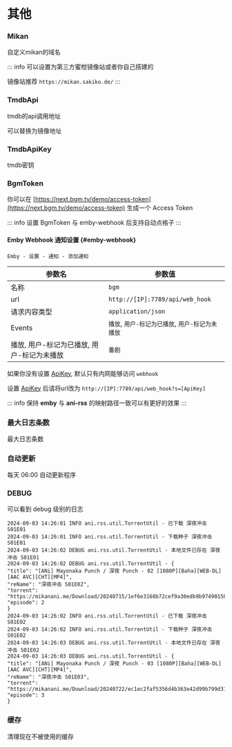 # 其他

### Mikan

自定义mikan的域名

::: info
可以设置为第三方蜜柑镜像站或者你自己搭建的

镜像站推荐 `https://mikan.sakiko.de/`
:::

### TmdbApi

tmdb的api调用地址

可以替换为镜像地址

### TmdbApiKey

tmdb密钥

### BgmToken

你可以在 [https://next.bgm.tv/demo/access-token](https://next.bgm.tv/demo/access-token)
生成一个 Access Token

::: info
设置 BgmToken 与 emby-webhook 后支持自动点格子
:::

#### Emby Webhook 通知设置 {#emby-webhook}

`Emby - 设置 - 通知 - 添加通知`

| 参数名                      | 参数值                             |
|--------------------------|---------------------------------|
| 名称                       | `bgm`                           |
| url                      | `http://[IP]:7789/api/web_hook` |
| 请求内容类型                   | `application/json`              |
| Events                   | `播放`, `用户-标记为已播放`, `用户-标记为未播放`  |
| 播放, 用户-标记为已播放, 用户-标记为未播放 | `番剧`                            |

如果你没有设置 [ApiKey](/config/login#api-key), 默认只有内网能够访问 `webhook`

设置 [ApiKey](/config/login#api-key) 后请将url改为 `http://[IP]:7789/api/web_hook?s=[ApiKey]`

::: info
保持 **emby** 与 **ani-rss** 的映射路径一致可以有更好的效果
:::

### 最大日志条数

最大日志条数

### 自动更新

每天 06:00 自动更新程序

### DEBUG

可以看到 debug 级别的日志

```log:line-numbers
2024-09-03 14:26:01 INFO ani.rss.util.TorrentUtil - 已下载 深夜冲击 S01E01
2024-09-03 14:26:01 INFO ani.rss.util.TorrentUtil - 下载种子 深夜冲击 S01E01
2024-09-03 14:26:02 DEBUG ani.rss.util.TorrentUtil - 本地文件已存在 深夜冲击 S01E01
2024-09-03 14:26:02 DEBUG ani.rss.util.TorrentUtil - {
"title": "[ANi] Mayonaka Punch / 深夜 Punch - 02 [1080P][Baha][WEB-DL][AAC AVC][CHT][MP4]",
"reName": "深夜冲击 S01E02",
"torrent": "https://mikanani.me/Download/20240715/1ef6e3168b72cef9a30edb9b97490158629ba7d0.torrent",
"episode": 2
}
2024-09-03 14:26:02 INFO ani.rss.util.TorrentUtil - 已下载 深夜冲击 S01E02
2024-09-03 14:26:02 INFO ani.rss.util.TorrentUtil - 下载种子 深夜冲击 S01E02
2024-09-03 14:26:03 DEBUG ani.rss.util.TorrentUtil - 本地文件已存在 深夜冲击 S01E02
2024-09-03 14:26:03 DEBUG ani.rss.util.TorrentUtil - {
"title": "[ANi] Mayonaka Punch / 深夜 Punch - 03 [1080P][Baha][WEB-DL][AAC AVC][CHT][MP4]",
"reName": "深夜冲击 S01E03",
"torrent": "https://mikanani.me/Download/20240722/ec1ec2faf5356d4b363e42d99b799d31450bc34d.torrent",
"episode": 3
}
```

### 缓存

清理现在不被使用的缓存
